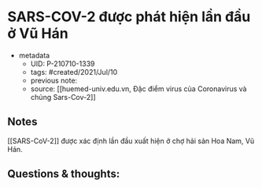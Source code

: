 # SARS-COV-2 được phát hiện lần đầu ở Vũ Hán

- metadata
	- UID: P-210710-1339
	- tags: #created/2021/Jul/10
	- previous note: 
	- source: [[huemed-univ.edu.vn, Đặc điểm virus của Coronavirus và chủng Sars-Cov-2]]

## Notes
[[SARS-CoV-2]] được xác định lần đầu xuất hiện ở chợ hải sản Hoa Nam, Vũ Hán.
## Questions & thoughts:

